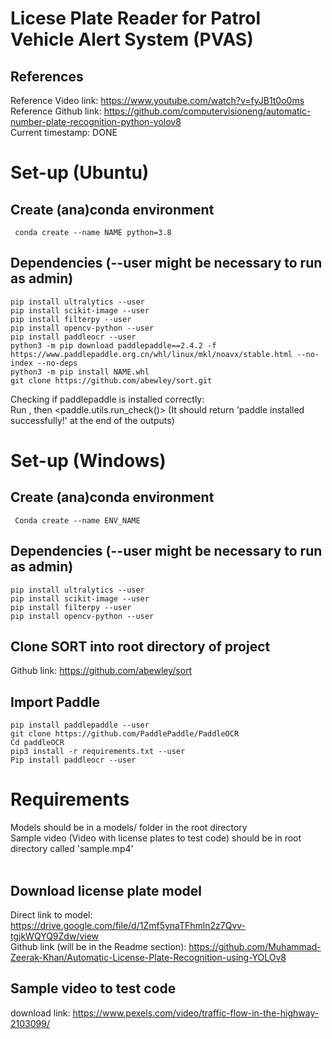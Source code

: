 # Licese Plate Reader for Patrol Vehicle Alert System (PVAS)

## References

Reference Video link: https://www.youtube.com/watch?v=fyJB1t0o0ms <br/>
Reference Github link: https://github.com/computervisioneng/automatic-number-plate-recognition-python-yolov8 <br/>
Current timestamp: DONE <br/>

# Set-up (Ubuntu)

## Create (ana)conda environment 
```
 conda create --name NAME python=3.8
```
## Dependencies (--user might be necessary to run as admin)
```
pip install ultralytics --user
pip install scikit-image --user
pip install filterpy --user
pip install opencv-python --user
pip install paddleocr --user
python3 -m pip download paddlepaddle==2.4.2 -f https://www.paddlepaddle.org.cn/whl/linux/mkl/noavx/stable.html --no-index --no-deps
python3 -m pip install NAME.whl
git clone https://github.com/abewley/sort.git
```

Checking if paddlepaddle is installed correctly:<br/>
Run <python3>, <import paddle> then <paddle.utils.run_check()> (It should return 'paddle installed successfully!' at the end of the outputs)

# Set-up (Windows)

## Create (ana)conda environment 
```
 Conda create --name ENV_NAME
```

## Dependencies (--user might be necessary to run as admin)
```
pip install ultralytics --user
pip install scikit-image --user
pip install filterpy --user
pip install opencv-python --user
```

## Clone SORT into root directory of project
Github link: https://github.com/abewley/sort <br/>

## Import Paddle
```
pip install paddlepaddle --user
git clone https://github.com/PaddlePaddle/PaddleOCR
Cd paddleOCR
pip3 install -r requirements.txt --user
Pip install paddleocr --user
```

# Requirements
Models should be in a models/ folder in the root directory <br/>
Sample video (Video with license plates to test code) should be in root directory called 'sample.mp4' <br/>
<br/>

## Download license plate model 
Direct link to model: https://drive.google.com/file/d/1Zmf5ynaTFhmln2z7Qvv-tgjkWQYQ9Zdw/view <br/>
Github link (will be in the Readme section): https://github.com/Muhammad-Zeerak-Khan/Automatic-License-Plate-Recognition-using-YOLOv8 <br/>

## Sample video to test code
download link: https://www.pexels.com/video/traffic-flow-in-the-highway-2103099/ <br/>
